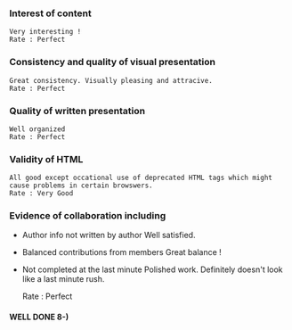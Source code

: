 ### Interest of content
    Very interesting !
    Rate : Perfect
### Consistency and quality of visual presentation
    Great consistency. Visually pleasing and attracive.
    Rate : Perfect
### Quality of written presentation
    Well organized
    Rate : Perfect
### Validity of HTML
    All good except occational use of deprecated HTML tags which might cause problems in certain browswers.
    Rate : Very Good
### Evidence of collaboration including
    
 + Author info not written by author
   Well satisfied. 
 + Balanced contributions from members
   Great balance ! 
 + Not completed at the last minute
   Polished work. Definitely doesn't look like a last minute rush.
   
   Rate : Perfect
#### WELL DONE 8-)